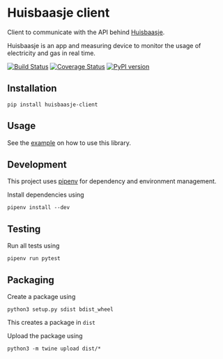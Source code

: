 # Huisbaasje client

Client to communicate with the API behind [Huisbaasje](https://www.huisbaasje.nl/).

Huisbaasje is an app and measuring device to monitor the usage of electricity and gas in real time.

[![Build Status](https://travis-ci.org/denniss17/huisbaasje-client.svg?branch=master)](https://travis-ci.org/denniss17/huisbaasje-client)
[![Coverage Status](https://coveralls.io/repos/github/dennisschroer/huisbaasje-client/badge.svg?branch=master)](https://coveralls.io/github/dennisschroer/huisbaasje-client?branch=master)
[![PyPI version](https://badge.fury.io/py/huisbaasje-client.svg)](https://pypi.org/project/huisbaasje-client/)

## Installation

    pip install huisbaasje-client

## Usage

See the [example](examples/example.py) on how to use this library.

## Development

This project uses [pipenv](https://pypi.org/project/pipenv/) for dependency and environment management.

Install dependencies using

    pipenv install --dev
    
## Testing

Run all tests using

    pipenv run pytest
    
## Packaging

Create a package using

    python3 setup.py sdist bdist_wheel
    
This creates a package in `dist`

Upload the package using

    python3 -m twine upload dist/*